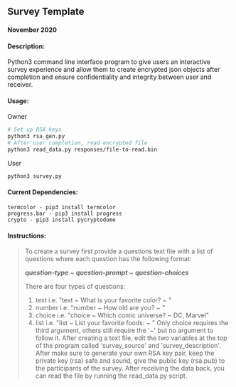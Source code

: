 ## Survey Template
#### November 2020
#### Description: 
Python3 command line interface program to give users an interactive survey experience and allow them to create encrypted json objects after completion and ensure confidentiality and integrity between user and receiver.
#### Usage:
Owner
```bash
# Set up RSA keys
python3 rsa_gen.py
# After user completion, read encrypted file
python3 read_data.py responses/file-to-read.bin
```
User 
```bash
python3 survey.py
```
#### Current Dependencies: 
	termcolor - pip3 install termcolor
	progress.bar - pip3 install progress
	crypto - pip3 install pycryptodome
#### Instructions: 
> To create a survey first provide a questions text file with a list of questions where each question has the following format:
> 
> ***question-type*** ~ ***question-prompt*** ~ ***question-choices***
> 
> There are four types of questions:
> 1. text i.e. "text ~ What is your favorite color? ~ "
> 2. number i.e. "number ~ How old are you? ~ "
> 3. choice i.e. "choice ~ Which comic universe? ~ DC, Marvel"
> 4. list i.e. "list ~ List your favorite foods: ~ "
> Only choice requires the third argument, others still require the '~' but no argument to follow it. After creating a text file, edit the two variables at the top of the program called 'survey_source' and 'survey_description'.
After make sure to generate your own RSA key pair, keep the private key (rsa) safe and sound, give the public key (rsa.pub) to the participants of the survey. After receiving the data back, you can read the file by running the read_data.py script.